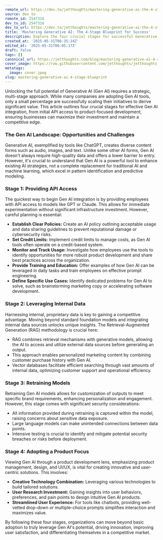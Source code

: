 ```yaml
---
remote_url: https://dev.to/jetthoughts/mastering-generative-ai-the-4-stage-blueprint-for-success-559f
source: dev_to
remote_id: 2547316
dev_to_id: 2547316
dev_to_url: https://dev.to/jetthoughts/mastering-generative-ai-the-4-stage-blueprint-for-success-559f
title: 'Mastering Generative AI: The 4-Stage Blueprint for Success'
description: Explore the four crucial stages for successful Generative AI integration, from initial API access to product-focused development, to maximize value and maintain a competitive edge.
created_at: '2025-05-31T06:35:24Z'
edited_at: '2025-05-31T08:05:17Z'
draft: false
tags: []
canonical_url: https://jetthoughts.com/blog/mastering-generative-ai-4-stage-blueprint/
cover_image: https://raw.githubusercontent.com/jetthoughts/jetthoughts.github.io/master/content/blog/mastering-generative-ai-4-stage-blueprint/cover.jpeg
metatags:
  image: cover.jpeg
slug: mastering-generative-ai-4-stage-blueprint
---
```

Unlocking the full potential of Generative AI (Gen AI) requires a strategic, multi-stage approach. While many companies are adopting Gen AI tools, only a small percentage are successfully scaling their initiatives to derive significant value. This article outlines four crucial stages for effective Gen AI integration, from initial API access to product-focused development, ensuring businesses can maximize their investment and maintain a competitive edge.

### The Gen AI Landscape: Opportunities and Challenges

Generative AI, exemplified by tools like ChatGPT, creates diverse content forms such as audio, images, and text. Unlike some other AI forms, Gen AI doesn't always require high-quality data and offers a lower barrier to entry. However, it's crucial to understand that Gen AI is a powerful tool to enhance existing AI strategies, not a complete replacement for traditional AI and machine learning, which excel in pattern identification and predictive modeling.

### Stage 1: Providing API Access

The quickest way to begin Gen AI integration is by providing employees with API access to models like GPT or Claude. This allows for immediate experimentation without significant infrastructure investment. However, careful planning is essential:

*   **Establish Clear Policies:** Create an AI policy outlining acceptable usage and data sharing guidelines to prevent reputational damage or cybersecurity risks.
*   **Set Credit Limits:** Implement credit limits to manage costs, as Gen AI tools often operate on a credit-based system.
*   **Monitor and Track Usage:** Investigate how employees use the tools to identify opportunities for more robust product development and share best practices across the organization.
*   **Provide Training and Education:** Offer examples of how Gen AI can be leveraged in daily tasks and train employees on effective prompt engineering.
*   **Define Specific Use Cases:** Identify dedicated problems for Gen AI to solve, such as brainstorming marketing copy or accelerating software development.

### Stage 2: Leveraging Internal Data

Harnessing internal, proprietary data is key to gaining a competitive advantage. Moving beyond standard foundation models and integrating internal data sources unlocks unique insights. The Retrieval-Augmented Generation (RAG) methodology is crucial here:

*   RAG combines retrieval mechanisms with generative models, allowing the AI to access and utilize external data sources before generating an output.
*   This approach enables personalized marketing content by combining customer purchase history with Gen AI.
*   Vector databases facilitate efficient searching through vast amounts of internal data, optimizing customer support and operational efficiency.

### Stage 3: Retraining Models

Retraining Gen AI models allows for customization of outputs to meet specific brand requirements, enhancing personalization and engagement. However, this stage comes with significant security considerations:

*   All information provided during retraining is captured within the model, raising concerns about sensitive data exposure.
*   Large language models can make unintended connections between data points.
*   Intensive testing is crucial to identify and mitigate potential security breaches or risks before deployment.

### Stage 4: Adopting a Product Focus

Viewing Gen AI through a product development lens, emphasizing product management, design, and UI/UX, is vital for creating innovative and user-centric solutions. This involves:

*   **Creative Technology Combination:** Leveraging various technologies to build tailored solutions.
*   **User Research Investment:** Gaining insights into user behaviors, preferences, and pain points to design intuitive Gen AI products.
*   **Streamlined User Experience:** For tools like chatbots, providing well-vetted drop-down or multiple-choice prompts simplifies interaction and maximizes value.

By following these four stages, organizations can move beyond basic adoption to truly leverage Gen AI's potential, driving innovation, improving user satisfaction, and differentiating themselves in a competitive market.